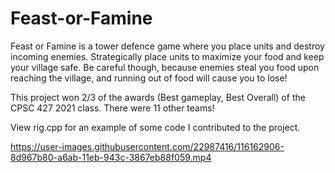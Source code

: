 # Feast-or-Famine

Feast or Famine is a tower defence game where you place units and destroy incoming enemies. Strategically place units to maximize your food and keep your village safe.
Be careful though, because enemies steal you food upon reaching the village, and running out of food will cause you to lose!

This project won 2/3 of the awards (Best gameplay, Best Overall) of the CPSC 427 2021 class. There were 11 other teams!

View rig.cpp for an example of some code I contributed to the project.

https://user-images.githubusercontent.com/22987416/116162906-8d967b80-a6ab-11eb-943c-3867eb88f059.mp4



